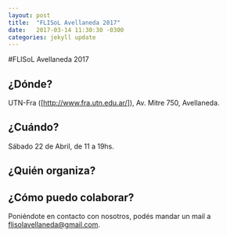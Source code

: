 ```yaml
---
layout: post
title:  "FLISoL Avellaneda 2017"
date:   2017-03-14 11:30:30 -0300
categories: jekyll update
---
```

#FLISoL Avellaneda 2017

## ¿Dónde?

UTN-Fra ([http://www.fra.utn.edu.ar/]), Av. Mitre 750, Avellaneda.

## ¿Cuándo?

Sábado 22 de Abril, de 11 a 19hs.

## ¿Quién organiza?

## ¿Cómo puedo colaborar?

Poniéndote en contacto con nosotros, podés mandar un mail a flisolavellaneda@gmail.com.
